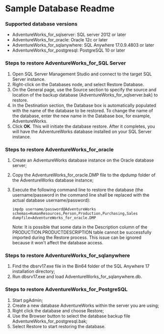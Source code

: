 # <b>Sample Database Readme</b>

### Supported database versions 

- AdventureWorks_for_sqlserver: SQL server 2012 or later
- AdventureWorks_for_oracle: Oracle 12c or later
- AdventureWorks_for_sqlanywhere: SQL Anywhere 17.0.9.4803 or later
- AdventureWorks_for_postgresql: PostgreSQL 10 or later

### Steps to restore AdventureWorks_for_SQL Server

1. Open SQL Server Management Studio and connect to the target SQL Server instance.
2. Right-click on the Databases node, and select Restore Database.
3. On the General page, use the Source section to specify the source and location of the backup database (AdventureWorks_for_sqlserver.bak) to restore.  
4. In the Destination section, the Database box is automatically populated with the name of the database to be restored. To change the name of the database, enter the new name in the Database box, for example, AdventureWorks.
5. Click **OK**. This will initiate the database restore. After it completes, you will have the AdventureWorks database installed on your SQL Server instance.

### Steps to restore AdventureWorks_for_oracle

1. Create an AdventureWorks database instance on the Oracle database server; 

2. Copy the AdventureWorks_for_oracle.DMP file to the dpdump folder of the AdventureWorks database instance;

3. Execute the following command line to restore the database (the username/password in the command line shall be replaced with the actual database username/password):

   ```
   impdp username/password@AdventureWorks schemas=HumanResources,Person,Production,Purchasing,Sales dumpfile=AdventureWorks_for_oracle.DMP
   ```

   Note: It is possible that some data in the Description column of the PRODUCTION.PRODUCTDESCRIPTION table cannot be successfully imported during the Restore process. This issue can be ignored because it won't affect the database access.

### Steps to restore AdventureWorks_for_sqlanywhere

1. Find the dbsrv17.exe file in the Bin64 folder of the SQL Anywhere 17 installation directory;
2. Run dbsrv17.exe and load AdventureWorks_for_sqlanywhere.db.

### Steps to restore AdventureWorks_for_PostgreSQL

1. Start pgAdmin;
2. Create a new database AdventureWorks within the server you are using; 
3. Right click the database and choose Restore; 
4. Use the Browser button to select the database backup file AdventureWorks_for_postgresql.bak;
5. Select Restore to start restoring the database.

